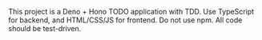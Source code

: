 <!-- Use this file to provide workspace-specific custom instructions to Copilot. For more details, visit https://code.visualstudio.com/docs/copilot/copilot-customization#_use-a-githubcopilotinstructionsmd-file -->

This project is a Deno + Hono TODO application with TDD. Use TypeScript for backend, and HTML/CSS/JS for frontend. Do not use npm. All code should be test-driven.
